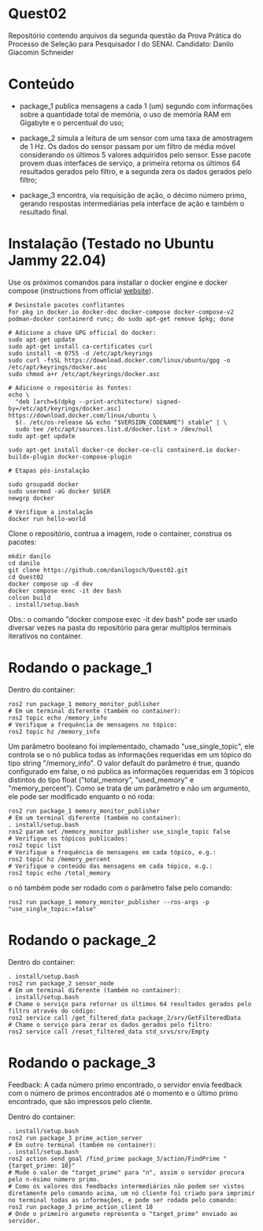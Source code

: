 # Quest02
Repositório contendo arquivos da segunda questão da Prova Prática do Processo de Seleção para Pesquisador I do SENAI. Candidato: Danilo Giacomin Schneider

# Conteúdo

- package_1 publica mensagens a cada 1 (um) segundo com informações sobre a quantidade total de memória, o uso de memória RAM em Gigabyte e o percentual do uso;

- package_2 simula a leitura de um sensor com uma taxa de amostragem de 1 Hz. Os dados do sensor passam por um filtro de média móvel considerando os últimos 5 valores adquiridos pelo sensor. Esse pacote provem duas interfaces de serviço, a primeira retorna os últimos 64 resultados gerados pelo filtro, e a segunda zera os dados gerados pelo filtro;

- package_3 encontra, via requisição de ação, o décimo número primo, gerando respostas intermediárias pela interface de ação e também o resultado final.

# Instalação (Testado no Ubuntu Jammy 22.04)

Use os próximos comandos para installar o docker engine e docker compose (instructions from official [website](https://docs.docker.com/desktop/install/linux/)).

```
# Desinstale pacotes conflitantes
for pkg in docker.io docker-doc docker-compose docker-compose-v2 podman-docker containerd runc; do sudo apt-get remove $pkg; done

# Adicione a chave GPG official do docker:
sudo apt-get update
sudo apt-get install ca-certificates curl
sudo install -m 0755 -d /etc/apt/keyrings
sudo curl -fsSL https://download.docker.com/linux/ubuntu/gpg -o /etc/apt/keyrings/docker.asc
sudo chmod a+r /etc/apt/keyrings/docker.asc

# Adicione o repositório às fontes:
echo \
  "deb [arch=$(dpkg --print-architecture) signed-by=/etc/apt/keyrings/docker.asc] https://download.docker.com/linux/ubuntu \
  $(. /etc/os-release && echo "$VERSION_CODENAME") stable" | \
  sudo tee /etc/apt/sources.list.d/docker.list > /dev/null
sudo apt-get update

sudo apt-get install docker-ce docker-ce-cli containerd.io docker-buildx-plugin docker-compose-plugin

# Etapas pós-instalação

sudo groupadd docker
sudo usermod -aG docker $USER
newgrp docker

# Verifique a instalação
docker run hello-world

```

Clone o repositório, contrua a imagem, rode o container, construa os pacotes:

```
mkdir danilo
cd danilo
git clone https://github.com/danilogsch/Quest02.git
cd Quest02
docker compose up -d dev
docker compose exec -it dev bash
colcon build
. install/setup.bash
```

Obs.: o comando "docker compose exec -it dev bash" pode ser usado diversar vezes na pasta do repositório para gerar multiplos terminais iterativos no container.

# Rodando o package_1

Dentro do container:

```
ros2 run package_1 memory_monitor_publisher
# Em um terminal diferente (também no container):
ros2 topic echo /memory_info
# Verifique a frequência de mensagens no tópico:
ros2 topic hz /memory_info
```

Um parâmetro booleano foi implementado, chamado "use_single_topic", ele controla se o nó publica todas as informações requeridas em um tópico do tipo string "/memory_info". O valor default do parâmetro é true, quando configurado em false, o nó publica as informações requeridas em 3 tópicos distintos do tipo float ("total_memory", "used_memory" e "memory_percent"). Como se trata de um parâmetro e não um argumento, ele pode ser modificado enquanto o nó roda:

```
ros2 run package_1 memory_monitor_publisher
# Em um terminal diferente (também no container):
. install/setup.bash
ros2 param set /memory_monitor_publisher use_single_topic false
# Verifique os tópicos publicados:
ros2 topic list
# Verifique a frequência de mensagens em cada tópico, e.g.:
ros2 topic hz /memory_percent
# Verifique o conteúdo das mensagens em cada tópico, e.g.:
ros2 topic echo /total_memory
```

o nó também pode ser rodado com o parâmetro false pelo comando:

```
ros2 run package_1 memory_monitor_publisher --ros-args -p "use_single_topic:=false"
```

# Rodando o package_2
Dentro do container:

```
. install/setup.bash
ros2 run package_2 sensor_node
# Em um terminal diferente (também no container):
. install/setup.bash
# Chame o serviço para retornar os últimos 64 resultados gerados pelo filtro através do código:
ros2 service call /get_filtered_data package_2/srv/GetFilteredData
# Chame o serviço para zerar os dados gerados pelo filtro:
ros2 service call /reset_filtered_data std_srvs/srv/Empty
```

# Rodando o package_3

Feedback: A cada número primo encontrado, o servidor envia feedback com o número de primos encontrados até o momento e o último primo encontrado, que são impressos pelo cliente.

Dentro do container:

```
. install/setup.bash
ros2 run package_3 prime_action_server
# Em outro terminal (também no container):
. install/setup.bash
ros2 action send_goal /find_prime package_3/action/FindPrime "{target_prime: 10}"
# Mude o valor de "target_prime" para "n", assim o servidor procura pelo n-ésimo número primo.
# Como os valores dos feedbacks intermediários não podem ser vistos diretamente pelo comando acima, um nó cliente foi criado para imprimir no terminal todas as informações, e pode ser rodado pelo comando:
ros2 run package_3 prime_action_client 10
# Onde o primeiro argumeto representa o "target_prime" enviado ao servidor.

```
